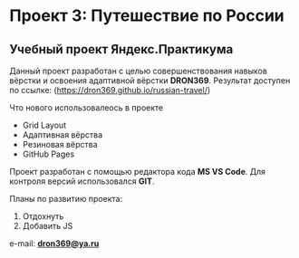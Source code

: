 
# Проект 3: Путешествие по России
## Учебный проект Яндекс.Практикума

Данный проект разработан с целью совершенствования навыков вёрстки и освоения адаптивной вёрстки **DRON369**.
Результат доступен по ссылке: (https://dron369.github.io/russian-travel/)

Что нового использовалеось в проекте
* Grid Layout
* Адаптивная вёрства
* Резиновая вёрства
* GitHub Pages

Проект разработан с помощью редактора кода **MS VS Code**.
Для контроля версий использовался **GIT**.

Планы по развитию проекта:
1. Отдохнуть
2. Добавить JS

e-mail: **dron369@ya.ru**
